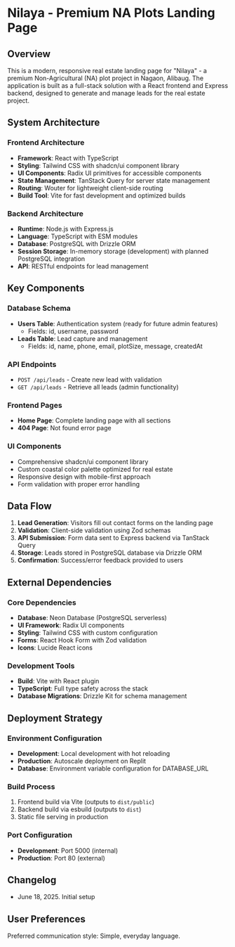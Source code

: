 # Nilaya - Premium NA Plots Landing Page

## Overview

This is a modern, responsive real estate landing page for "Nilaya" - a premium Non-Agricultural (NA) plot project in Nagaon, Alibaug. The application is built as a full-stack solution with a React frontend and Express backend, designed to generate and manage leads for the real estate project.

## System Architecture

### Frontend Architecture
- **Framework**: React with TypeScript
- **Styling**: Tailwind CSS with shadcn/ui component library
- **UI Components**: Radix UI primitives for accessible components
- **State Management**: TanStack Query for server state management
- **Routing**: Wouter for lightweight client-side routing
- **Build Tool**: Vite for fast development and optimized builds

### Backend Architecture
- **Runtime**: Node.js with Express.js
- **Language**: TypeScript with ESM modules
- **Database**: PostgreSQL with Drizzle ORM
- **Session Storage**: In-memory storage (development) with planned PostgreSQL integration
- **API**: RESTful endpoints for lead management

## Key Components

### Database Schema
- **Users Table**: Authentication system (ready for future admin features)
  - Fields: id, username, password
- **Leads Table**: Lead capture and management
  - Fields: id, name, phone, email, plotSize, message, createdAt

### API Endpoints
- `POST /api/leads` - Create new lead with validation
- `GET /api/leads` - Retrieve all leads (admin functionality)

### Frontend Pages
- **Home Page**: Complete landing page with all sections
- **404 Page**: Not found error page

### UI Components
- Comprehensive shadcn/ui component library
- Custom coastal color palette optimized for real estate
- Responsive design with mobile-first approach
- Form validation with proper error handling

## Data Flow

1. **Lead Generation**: Visitors fill out contact forms on the landing page
2. **Validation**: Client-side validation using Zod schemas
3. **API Submission**: Form data sent to Express backend via TanStack Query
4. **Storage**: Leads stored in PostgreSQL database via Drizzle ORM
5. **Confirmation**: Success/error feedback provided to users

## External Dependencies

### Core Dependencies
- **Database**: Neon Database (PostgreSQL serverless)
- **UI Framework**: Radix UI components
- **Styling**: Tailwind CSS with custom configuration
- **Forms**: React Hook Form with Zod validation
- **Icons**: Lucide React icons

### Development Tools
- **Build**: Vite with React plugin
- **TypeScript**: Full type safety across the stack
- **Database Migrations**: Drizzle Kit for schema management

## Deployment Strategy

### Environment Configuration
- **Development**: Local development with hot reloading
- **Production**: Autoscale deployment on Replit
- **Database**: Environment variable configuration for DATABASE_URL

### Build Process
1. Frontend build via Vite (outputs to `dist/public`)
2. Backend build via esbuild (outputs to `dist`)
3. Static file serving in production

### Port Configuration
- **Development**: Port 5000 (internal)
- **Production**: Port 80 (external)

## Changelog

- June 18, 2025. Initial setup

## User Preferences

Preferred communication style: Simple, everyday language.